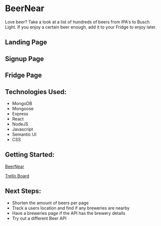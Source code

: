 # BeerNear

Love beer?  Take a look at a list of hundreds of beers from IPA's to Busch Light.  If you enjoy a certain beer enough, add it to your Fridge to enjoy later.

## Landing Page

## Signup Page

## Fridge Page

## Technologies Used: 
* MongoDB
* Mongoose
* Express
* React
* NodeJS
* Javascript
* Semantic UI
* CSS

## Getting Started: 
[BeerNear](https://beer-near.herokuapp.com/)

[Trello Board](https://trello.com/b/o1qq4eoE/beernear)

## Next Steps: 
* Shorten the amount of beers per page
* Track a users location and find if any breweries are nearby
* Have a breweries page if the API has the brewery details
* Try out a different Beer API
